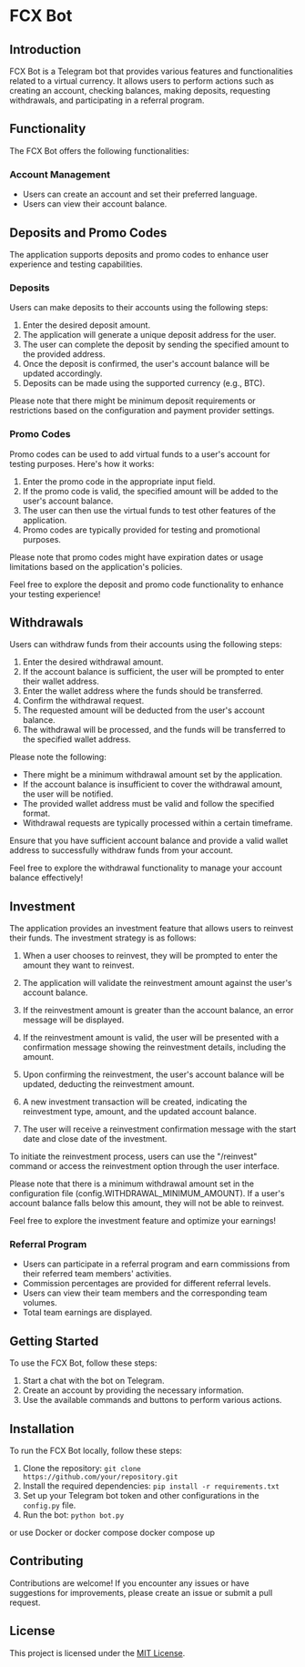 # FCX Bot

## Introduction
FCX Bot is a Telegram bot that provides various features and functionalities related to a virtual currency. It allows users to perform actions such as creating an account, checking balances, making deposits, requesting withdrawals, and participating in a referral program.

## Functionality
The FCX Bot offers the following functionalities:

### Account Management
- Users can create an account and set their preferred language.
- Users can view their account balance.

## Deposits and Promo Codes

The application supports deposits and promo codes to enhance user experience and testing capabilities.

### Deposits

Users can make deposits to their accounts using the following steps:

1. Enter the desired deposit amount.
2. The application will generate a unique deposit address for the user.
3. The user can complete the deposit by sending the specified amount to the provided address.
4. Once the deposit is confirmed, the user's account balance will be updated accordingly.
5. Deposits can be made using the supported currency (e.g., BTC).

Please note that there might be minimum deposit requirements or restrictions based on the configuration and payment provider settings.

### Promo Codes

Promo codes can be used to add virtual funds to a user's account for testing purposes. Here's how it works:

1. Enter the promo code in the appropriate input field.
2. If the promo code is valid, the specified amount will be added to the user's account balance.
3. The user can then use the virtual funds to test other features of the application.
4. Promo codes are typically provided for testing and promotional purposes.

Please note that promo codes might have expiration dates or usage limitations based on the application's policies.

Feel free to explore the deposit and promo code functionality to enhance your testing experience!


## Withdrawals

Users can withdraw funds from their accounts using the following steps:

1. Enter the desired withdrawal amount.
2. If the account balance is sufficient, the user will be prompted to enter their wallet address.
3. Enter the wallet address where the funds should be transferred.
4. Confirm the withdrawal request.
5. The requested amount will be deducted from the user's account balance.
6. The withdrawal will be processed, and the funds will be transferred to the specified wallet address.

Please note the following:

- There might be a minimum withdrawal amount set by the application.
- If the account balance is insufficient to cover the withdrawal amount, the user will be notified.
- The provided wallet address must be valid and follow the specified format.
- Withdrawal requests are typically processed within a certain timeframe.

Ensure that you have sufficient account balance and provide a valid wallet address to successfully withdraw funds from your account.

Feel free to explore the withdrawal functionality to manage your account balance effectively!


## Investment

The application provides an investment feature that allows users to reinvest their funds. The investment strategy is as follows:

1. When a user chooses to reinvest, they will be prompted to enter the amount they want to reinvest.

2. The application will validate the reinvestment amount against the user's account balance.

3. If the reinvestment amount is greater than the account balance, an error message will be displayed.

4. If the reinvestment amount is valid, the user will be presented with a confirmation message showing the reinvestment details, including the amount.

5. Upon confirming the reinvestment, the user's account balance will be updated, deducting the reinvestment amount.

6. A new investment transaction will be created, indicating the reinvestment type, amount, and the updated account balance.

7. The user will receive a reinvestment confirmation message with the start date and close date of the investment.

To initiate the reinvestment process, users can use the "/reinvest" command or access the reinvestment option through the user interface.

Please note that there is a minimum withdrawal amount set in the configuration file (config.WITHDRAWAL_MINIMUM_AMOUNT). If a user's account balance falls below this amount, they will not be able to reinvest.

Feel free to explore the investment feature and optimize your earnings!


### Referral Program
- Users can participate in a referral program and earn commissions from their referred team members' activities.
- Commission percentages are provided for different referral levels.
- Users can view their team members and the corresponding team volumes.
- Total team earnings are displayed.

## Getting Started
To use the FCX Bot, follow these steps:
1. Start a chat with the bot on Telegram.
2. Create an account by providing the necessary information.
3. Use the available commands and buttons to perform various actions.

## Installation
To run the FCX Bot locally, follow these steps:
1. Clone the repository: `git clone https://github.com/your/repository.git`
2. Install the required dependencies: `pip install -r requirements.txt`
3. Set up your Telegram bot token and other configurations in the `config.py` file.
4. Run the bot: `python bot.py`


or use Docker or docker compose
docker compose up 

## Contributing
Contributions are welcome! If you encounter any issues or have suggestions for improvements, please create an issue or submit a pull request.

## License
This project is licensed under the [MIT License](LICENSE).